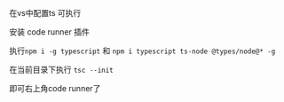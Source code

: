 在vs中配置ts 可执行


安装 code runner 插件


执行`npm i -g typescript` 和 `npm i typescript ts-node @types/node@* -g`


在当前目录下执行 `tsc --init`

即可右上角code runner了
